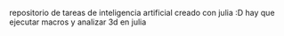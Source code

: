 repositorio de tareas de inteligencia artificial creado con julia :D
hay que ejecutar macros y analizar 3d en julia
